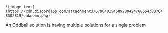   ```![image text](https://cdn.discordapp.com/attachments/679040154589200424/686643837648502819/unknown.png)```

An Oddball solution is having multiple solutions for a single problem
